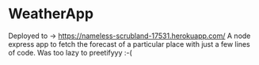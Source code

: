 # WeatherApp
Deployed to -> https://nameless-scrubland-17531.herokuapp.com/
A node express app to fetch the forecast of a particular place with just a few lines of code.
Was too lazy to preetifyyy :-(
